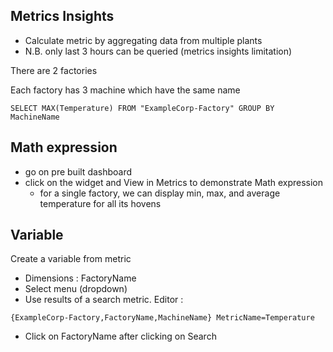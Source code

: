 ## Metrics Insights

* Calculate metric by aggregating data from multiple plants
* N.B. only last 3 hours can be queried (metrics insights limitation)

There are 2 factories

Each factory has 3 machine which have the same name

```
SELECT MAX(Temperature) FROM "ExampleCorp-Factory" GROUP BY MachineName
```
## Math expression

* go on pre built dashboard
* click on the widget and View in Metrics to demonstrate Math expression
  * for a single factory, we can display min, max, and average temperature for all its hovens

## Variable

Create a variable from metric

* Dimensions : FactoryName
* Select menu (dropdown)
* Use results of a search metric. Editor : 

```
{ExampleCorp-Factory,FactoryName,MachineName} MetricName=Temperature
```

* Click on FactoryName after clicking on Search